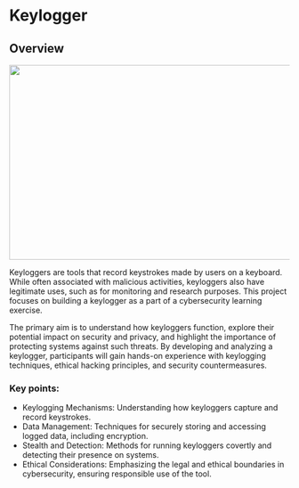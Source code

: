 # Keylogger

## Overview

<img src="https://repository-images.githubusercontent.com/626540574/fcd97184-7e0f-43d5-8a57-276d0423a601" width="700" height="350">

Keyloggers are tools that record keystrokes made by users on a keyboard. While often associated with malicious activities, keyloggers also have legitimate uses, such as for monitoring and research purposes. This project focuses on building a keylogger as a part of a cybersecurity learning exercise.

The primary aim is to understand how keyloggers function, explore their potential impact on security and privacy, and highlight the importance of protecting systems against such threats. By developing and analyzing a keylogger, participants will gain hands-on experience with keylogging techniques, ethical hacking principles, and security countermeasures.

### Key points:
* Keylogging Mechanisms: Understanding how keyloggers capture and record keystrokes.
* Data Management: Techniques for securely storing and accessing logged data, including encryption.
* Stealth and Detection: Methods for running keyloggers covertly and detecting their presence on systems.
* Ethical Considerations: Emphasizing the legal and ethical boundaries in cybersecurity, ensuring responsible use of the tool.

